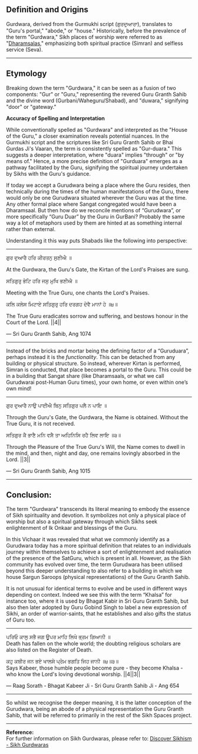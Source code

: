 ## Definition and Origins

Gurdwara, derived from the Gurmukhi script (ਗੁਰਦੁਆਰਾ), translates to "Guru's portal," "abode," or "house." Historically, before the prevalence of the term "Gurdwara," Sikh places of worship were referred to as "[Dharamsalas](https://bungaazaadi.com/01-Raajniti-Vidya/Stanistan/Small-Scale-Stans/Sikh-Spaces/02-Dharamsaal/Dharamsaal)," emphasizing both spiritual practice (Simran) and selfless service (Seva).

---

## Etymology

Breaking down the term "Gurdwara," it can be seen as a fusion of two components: "Gur" or "Guru," representing the revered Guru Granth Sahib and the divine word (Gurbani/Waheguru/Shabad), and "duwara," signifying "door" or "gateway."


**Accuracy of Spelling and Interpretation**

While conventionally spelled as "Gurdwara" and interpreted as the "House of the Guru," a closer examination reveals potential nuances. In the Gurmukhi script and the scriptures like Sri Guru Granth Sahib or Bhai Gurdas Ji's Vaaran, the term is consistently spelled as "Gur-duara." This suggests a deeper interpretation, where "duara" implies "through" or "by means of." Hence, a more precise definition of "Gurduara" emerges as a pathway facilitated by the Guru, signifying the spiritual journey undertaken by Sikhs with the Guru's guidance.

If today we accept a Gurudwara being a place where the Guru resides, then technically during the times of the human manifestations of the Guru, there would only be one Gurudwara situated wherever the Guru was at the time. Any other formal place where Sangat congregated would have been a Dharamsaal. But then how do we reconcile mentions of “Gurudwara”, or more specifically “Guru Duar” by the Guru in GurBani? Probably the same way a lot of metaphors used by them are hinted at as something internal rather than external.

Understanding it this way puts Shabads like the following into perspective:

---

ਗੁਰ ਦੁਆਰੈ ਹਰਿ ਕੀਰਤਨੁ ਸੁਣੀਐ ॥

At the Gurdwara, the Guru's Gate, the Kirtan of the Lord's Praises are sung.

ਸਤਿਗੁਰੁ ਭੇਟਿ ਹਰਿ ਜਸੁ ਮੁਖਿ ਭਣੀਐ ॥

Meeting with the True Guru, one chants the Lord's Praises.

ਕਲਿ ਕਲੇਸ ਮਿਟਾਏ ਸਤਿਗੁਰੁ ਹਰਿ ਦਰਗਹ ਦੇਵੈ ਮਾਨਾਂ ਹੇ ॥੪॥

The True Guru eradicates sorrow and suffering, and bestows honour in the Court of the Lord. ||4||

— Sri Guru Granth Sahib, Ang 1074

---


Instead of the bricks and mortar being the defining factor of a “Guruduara”, perhaps instead it is the *functionality*. This can be detached from any building or physical structure. So instead, wherever Kirtan is performed, Simran is conducted, that place becomes a portal to the Guru. This could be in a building that Sangat share (like Dharamsaals, or what we call Gurudwarai post-Human Guru times), your own home, or even within one’s own mind!

  
---

ਗੁਰ ਦੁਆਰੈ ਨਾਉ ਪਾਈਐ ਬਿਨੁ ਸਤਿਗੁਰ ਪਲੈ ਨ ਪਾਇ ॥

Through the Guru's Gate, the Gurdwara, the Name is obtained. Without the True Guru, it is not received.

ਸਤਿਗੁਰ ਕੈ ਭਾਣੈ ਮਨਿ ਵਸੈ ਤਾ ਅਹਿਨਿਸਿ ਰਹੈ ਲਿਵ ਲਾਇ ॥੩॥

Through the Pleasure of the True Guru's Will, the Name comes to dwell in the mind, and then, night and day, one remains lovingly absorbed in the Lord. ||3||

  

— Sri Guru Granth Sahib, Ang 1015

---

  
## Conclusion:

The term "Gurdwara" transcends its literal meaning to embody the essence of Sikh spirituality and devotion. It symbolizes not only a physical place of worship but also a spiritual gateway through which Sikhs seek enlightenment of Ik Onkaar and blessings of the Guru. 

In this Vichaar it was revealed that what we commonly identify as a Gurudwara today has a more spiritual definition that relates to an individuals journey within themselves to achieve a sort of enlightenment and realisation of the presence of the SatGuru, which is present in all. However, as the Sikh community has evolved over time, the term Gurudwara has been utilised beyond this deeper understanding to also refer to a building in which we house Sargun Saroops (physical representations) of the Guru Granth Sahib.

It is not unusual for identical terms to evolve and be used in different ways depending on context. Indeed we see this with the term “Khalsa” for instance too, where it is used by Bhagat Kabir in Sri Guru Granth Sahib, but also then later adopted by Guru Gobind Singh to label a new expression of Sikhi, an order of warrior-saints, that he establishes and also gifts the status of Guru too.


---


ਪਰਿਓ ਕਾਲੁ ਸਭੈ ਜਗ ਊਪਰ ਮਾਹਿ ਲਿਖੇ ਭ੍ਰਮ ਗਿਆਨੀ ॥  
Death has fallen on the whole world; the doubting religious scholars are also listed on the Register of Death.

  

ਕਹੁ ਕਬੀਰ ਜਨ ਭਏ ਖਾਲਸੇ ਪ੍ਰੇਮ ਭਗਤਿ ਜਿਹ ਜਾਨੀ ॥੪॥੩॥  
Says Kabeer, those humble people become pure - they become Khalsa - who know the Lord's loving devotional worship. ||4||3||


— Raag Sorath - Bhagat Kabeer Ji - Sri Guru Granth Sahib Ji - Ang 654

---


So whilst we recognise the deeper meaning, it is the latter conception of the Gurudwara, being an abode of a physical representation the Guru Granth Sahib, that will be referred to primarily in the rest of the Sikh Spaces project.


---

**Reference:**  
For further information on Sikh Gurdwaras, please refer to: [Discover Sikhism - Sikh Gurdwaras](https://www.discoversikhism.com/sikh_gurdwaras/gurdwaras.html)